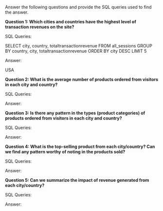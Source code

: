 Answer the following questions and provide the SQL queries used to find the answer.

    
**Question 1: Which cities and countries have the highest level of transaction revenues on the site?**


SQL Queries:

SELECT city, country, totaltransactionrevenue
	FROM all_sessions
	GROUP BY country, city, totaltransactionrevenue
	ORDER BY city DESC
	LIMIT 5
	


Answer:

USA


**Question 2: What is the average number of products ordered from visitors in each city and country?**


SQL Queries:



Answer:





**Question 3: Is there any pattern in the types (product categories) of products ordered from visitors in each city and country?**


SQL Queries:



Answer:





**Question 4: What is the top-selling product from each city/country? Can we find any pattern worthy of noting in the products sold?**


SQL Queries:



Answer:





**Question 5: Can we summarize the impact of revenue generated from each city/country?**

SQL Queries:



Answer:







